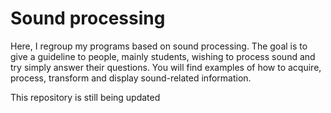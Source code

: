 # Sound processing
Here, I regroup my programs based on sound processing.
The goal is to give a guideline to people, mainly students, wishing to process sound and try simply answer their questions.
You will find examples of how to acquire, process, transform and display sound-related information.



This repository is still being updated
